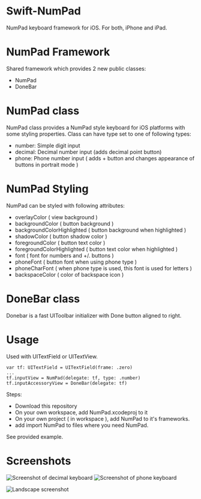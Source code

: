 # Swift-NumPad
NumPad keyboard framework for iOS. For both, iPhone and iPad.

# NumPad Framework
Shared framework which provides 2 new public classes:
  - NumPad
  - DoneBar
  
# NumPad class
NumPad class provides a NumPad style keyboard for iOS platforms with some styling properties.
Class can have type set to one of following types:
  - number: Simple digit input
  - decimal: Decimal number input (adds decimal point button)
  - phone: Phone number input ( adds + button and changes appearance of buttons in portrait mode )
  
# NumPad Styling
NumPad can be styled with following attributes:
  - overlayColor ( view background )
  - backgroundColor ( button background )
  - backgroundColorHighlighted ( button background when highlighted )
  - shadowColor ( button shadow color )
  - foregroundColor ( button text color )
  - foregroundColorHighlighted ( button text color when highlighted )
  - font ( font for numbers and +/. buttons )
  - phoneFont ( button font when using phone type )
  - phoneCharFont ( when phone type is used, this font is used for letters )
  - backspaceColor ( color of backspace icon )

# DoneBar class
Donebar is a fast UIToolbar initializer with Done button aligned to right.

# Usage
Used with UITextField or UITextView.

```
var tf: UITextField = UITextField(frame: .zero)
...
tf.inputView = NumPad(delegate: tf, type: .number)
tf.inputAccessoryView = DoneBar(delegate: tf)
```

Steps:
  - Download this repository
  - On your own workspace, add NumPad.xcodeproj to it
  - On your own project ( in workspace ), add NumPad to it's frameworks.
  - add import NumPad to files where you need NumPad.

See provided example.

# Screenshots

![Screenshot of decimal keyboard](https://raw.githubusercontent.com/oskarirauta/Swift-NumPad/master/Screenshots/Decimal.png)   ![Screenshot of phone keyboard](https://raw.githubusercontent.com/oskarirauta/Swift-NumPad/master/Screenshots/Phone.png)

![Landscape screenshot](https://raw.githubusercontent.com/oskarirauta/Swift-NumPad/master/Screenshots/Landscape.png)
